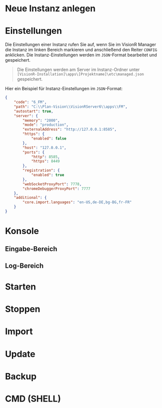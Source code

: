 <!-- TITLE: Instanzen -->
<!-- SUBTITLE: Verwaltung von mehreren Instanzen im VisionR Manager -->

# Neue Instanz anlegen
# Einstellungen
Die Einstellungen einer Instanz rufen Sie auf, wenn Sie im VisionR Manager die Instanz im linken Bereich markieren und anschließend den Reiter `CONFIG` anklicken.
Die Instanz-Einstellungen werden im `JSON`-Format bearbeitet und gespeichert.

> Die Einstellungen werden am Server im Instanz-Ordner unter `[VisionR-Installation]\apps\[Projektname]\etc\managed.json` gespeichert.

Hier ein Beispiel für Instanz-Einstellungen im `JSON`-Format:


```json
{
    "code": "6_FM",
    "path": "C:\\Plan-Vision\\VisionRServer6\\apps\\FM",
    "autostart": true,
    "server": {
        "memory": "2000",
        "mode": "production",
        "externalAddress": "http://127.0.0.1:8585",
        "https": {
            "enabled": false
        },
        "host": "127.0.0.1",
        "ports": {
            "http": 8585,
            "https": 8449
        },
        "registration": {
            "enabled": true
        },
        "webSocketProxyPort": 7778,
        "chromeDebuggerProxyPort": 7777
    },
    "additional": {
        "core.import.languages": "en-US,de-DE,bg-BG,fr-FR"
    }
}
```

# Konsole
## Eingabe-Bereich
## Log-Bereich
# Starten
# Stoppen
# Import
# Update
# Backup
# CMD (SHELL)